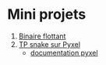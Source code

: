 # Mini projets
1. [Binaire flottant](https://notebook.basthon.fr/?from=https://raw.githubusercontent.com/thfruchart/1nsi/main/proj/BinaireFlottant.ipynb)
2. [TP snake sur Pyxel](Snake_Pyxel.pdf)
   * [documentation pyxel](https://github.com/kitao/pyxel/blob/main/docs/README.fr.md#comment-cr%C3%A9er-une-ressource)
